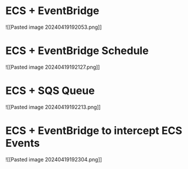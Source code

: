 


# ECS + EventBridge

![[Pasted image 20240419192053.png]]



# ECS + EventBridge Schedule

![[Pasted image 20240419192127.png]]


# ECS + SQS Queue

![[Pasted image 20240419192213.png]]


# ECS + EventBridge to intercept ECS Events

![[Pasted image 20240419192304.png]]

